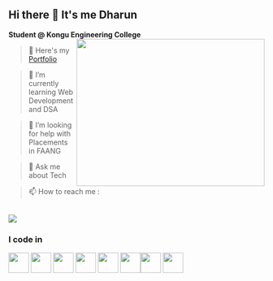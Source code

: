 
## Hi there 👋 It's me Dharun

**Student @ Kongu Engineering College**
<img align="right" width="370" height="290" src="https://i.pinimg.com/originals/47/f0/34/47f0342cec72b800463bf003eac1257e.gif">

> 🔭 Here's my [Portfolio](https://t-dharun.github.io/Portfolio/)

> 🌱 I’m currently learning Web Development and DSA
 
> 🤔 I’m looking for help with Placements in FAANG
 
> 💬 Ask me about Tech
 
> 📫 How to reach me :

 <br/> [<img src="https://img.shields.io/badge/LinkedIn-0077B5?style=for-the-badge&logo=linkedin&logoColor=white" />](https://www.linkedin.com/in/dharun-t/)

### I code in
<img height="40" width="40" src="https://img.icons8.com/color/48/000000/c-programming.png" /> <img height="40" width="40" src="https://img.icons8.com/color/48/000000/java-coffee-cup-logo.png" /> <img height="40" width="40" src="https://img.icons8.com/color/48/000000/html-5.png" /> <img height="40" width="40" src="https://img.icons8.com/color/48/000000/css3.png" />  <img height="40" width="40" src="https://img.icons8.com/color/48/000000/bootstrap.png" />
<img height="40" width="40" src="https://img.icons8.com/color/48/000000/javascript.png"/><img height="40" width="40" src="https://img.icons8.com/fluent/48/000000/arduino.png"/> <img height="40" width="40" src="https://img.icons8.com/color/48/000000/react-native.png"/> 

